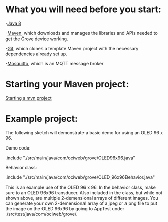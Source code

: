 # What you will need before you start:
-[Java 8](https://docs.oracle.com/javase/8/docs/technotes/guides/install/install_overview.html) 

-[Maven](https://maven.apache.org/install.html), which downloads and manages the libraries and APIs needed to get the Grove device working.

-[Git](https://git-scm.com/), which clones a template Maven project with the necessary dependencies already set up.

-[Mosquitto](https://mosquitto.org/download/), which is an MQTT message broker

# Starting your Maven project: 
[Starting a mvn project](https://github.com/oci-pronghorn/FogLighter/blob/master/README.md)

# Example project:
 
 The following sketch will demonstrate a basic demo for using an OLED 96 x 96.

Demo code:

.include "./src/main/java/com/ociweb/grove/OLED96x96.java"

Behavior class:

.include "./src/main/java/com/ociweb/grove/OLED_96x96Behavior.java"

This is an example use of the OLED 96 x 96. In the behavior class, make sure to an OLED 96x96 transducer. Also included in the class, but while not shown above, are multiple 2-demensional arrays of different images. You can generate your own 2-demensional array of a jpeg or a png file to put the image on the OLED 96x96 by going to AppTest under ./src/test/java/com/ociweb/grove/.
